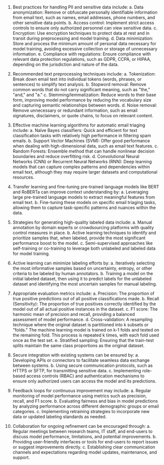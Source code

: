  1. Best practices for handling PII and sensitive data include:
   a. Data anonymization: Remove or obfuscate personally identifiable information from email text, such as names, email addresses, phone numbers, and other sensitive data points.
   b. Access control: Implement strict access controls to ensure only authorized personnel can view sensitive data.
   c. Encryption: Use encryption techniques to protect data at rest and in transit during preprocessing and model training.
   d. Data minimization: Store and process the minimum amount of personal data necessary for model training, avoiding excessive collection or storage of unnecessary information.
   e. Compliance with regulations: Ensure compliance with relevant data protection regulations, such as GDPR, CCPA, or HIPAA, depending on the jurisdiction and nature of the data.
   
2. Recommended text preprocessing techniques include:
   a. Tokenization: Break down email text into individual tokens (words, phrases, or sentences) to simplify text analysis.
   b. Stopword removal: Remove common words that do not carry significant meaning, such as "the," "and," and "a."
   c. Stemming/lemmatization: Reduce words to their base form, improving model performance by reducing the vocabulary size and capturing semantic relationships between words.
   d. Noise removal: Remove unnecessary or redundant information, such as email signatures, disclaimers, or quote chains, to focus on relevant content.
   
3. Effective machine learning algorithms for automatic email triaging include:
   a. Naïve Bayes classifiers: Quick and efficient for text classification tasks with relatively high performance in filtering spam emails.
   b. Support Vector Machines (SVM): Offer good performance when dealing with high-dimensional data, such as email text features.
   c. Random Forests: Ensemble method that can handle nonlinear decision boundaries and reduce overfitting risk.
   d. Convolutional Neural Networks (CNN) or Recurrent Neural Networks (RNN): Deep learning models that can capture complex patterns and dependencies within email text, although they may require larger datasets and computational resources.
   
4. Transfer learning and fine-tuning pre-trained language models like BERT and RoBERTa can improve context understanding by:
   a. Leveraging large pre-trained language models to extract meaningful features from email text.
   b. Fine-tuning these models on specific email triaging tasks, allowing them to capture task-specific patterns and nuances within the data.
   
5. Strategies for generating high-quality labeled data include:
   a. Manual annotation by domain experts or crowdsourcing platforms with quality control measures in place.
   b. Active learning techniques to identify and prioritize samples that, when labeled, provide the most significant performance boost to the model.
   c. Semi-supervised approaches like self-training or co-training to leverage both unlabeled and labeled data for model training.
   
6. Active learning can minimize labeling efforts by:
   a. Iteratively selecting the most informative samples based on uncertainty, entropy, or other criteria to be labeled by human annotators.
   b. Training a model on the initial labeled dataset, then using it to predict labels for the unlabeled dataset and identifying the most uncertain samples for manual labeling.
   
7. Appropriate evaluation metrics include:
   a. Precision: The proportion of true positive predictions out of all positive classifications made.
   b. Recall (Sensitivity): The proportion of true positives correctly identified by the model out of all actual positive instances in the dataset.
   c. F1 score: The harmonic mean of precision and recall, providing a balanced assessment of model performance.
   d. Cross-validation: A resampling technique where the original dataset is partitioned into k subsets or "folds." The machine learning model is trained on k-1 folds and tested on the remaining fold. This process is repeated k times, with each fold used once as the test set.
   e. Stratified sampling: Ensuring that the train-test splits maintain the same class proportions as the original dataset.
   
8. Secure integration with existing systems can be ensured by:
   a. Developing APIs or connectors to facilitate seamless data exchange between systems.
   b. Using secure communication protocols, such as HTTPS or SFTP, for transmitting sensitive data.
   c. Implementing role-based access controls (RBAC) and authentication mechanisms to ensure only authorized users can access the model and its predictions.
   
9. Feedback loops for continuous improvement may include:
   a. Regular monitoring of model performance using metrics such as precision, recall, and F1 score.
   b. Evaluating fairness and bias in model predictions by analyzing performance across different demographic groups or email categories.
   c. Implementing retraining strategies to incorporate new data or updated labeling standards as needed.
   
10. Collaboration for ongoing refinement can be encouraged through:
   a. Regular meetings between research teams, IT staff, and end-users to discuss model performance, limitations, and potential improvements.
   b. Providing user-friendly interfaces or tools for end-users to report issues or suggest improvements directly.
   c. Establishing clear communication channels and expectations regarding model updates, maintenance, and support.